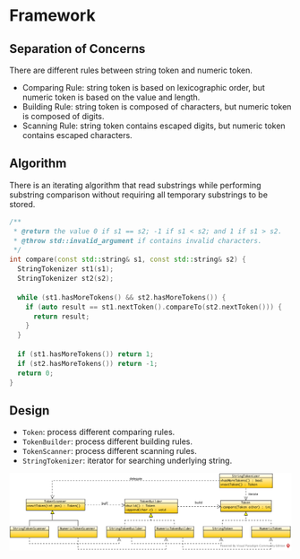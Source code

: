 # Framework

## Separation of Concerns

There are different rules between string token and numeric token.

- Comparing Rule: string token is based on lexicographic order, but numeric token is based on the value and length.
- Building Rule: string token is composed of characters, but numeric token is composed of digits.
- Scanning Rule: string token contains escaped digits, but numeric token contains escaped characters.

## Algorithm

There is an iterating algorithm that read substrings while performing substring comparison without requiring all temporary substrings to be stored.

```cpp
/**
 * @return the value 0 if s1 == s2; -1 if s1 < s2; and 1 if s1 > s2.
 * @throw std::invalid_argument if contains invalid characters.
 */
int compare(const std::string& s1, const std::string& s2) {
  StringTokenizer st1(s1);
  StringTokenizer st2(s2);
  
  while (st1.hasMoreTokens() && st2.hasMoreTokens()) {
    if (auto result == st1.nextToken().compareTo(st2.nextToken())) {
      return result;
    }
  }
    
  if (st1.hasMoreTokens()) return 1;
  if (st2.hasMoreTokens()) return -1;
  return 0;
}
```

## Design

- `Token`: process different comparing rules.
- `TokenBuilder`: process different building rules.
- `TokenScanner`: process different scanning rules.
- `StringTokenizer`: iterator for searching underlying string.

![Architecture Design](framework.png)

